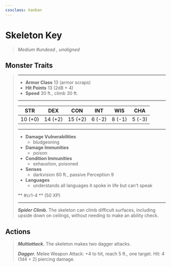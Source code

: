 ```yaml
---
cssclass: kanban
---
```


# Skeleton Key
>*Medium #undead , unaligned*
## Monster Traits
>___
>- **Armor Class** 13 (armor scraps)
>- **Hit Points** 13 (2d8 + 4)
>- **Speed** 30 ft., climb 30 ft.
>___
>|STR|DEX|CON|INT|WIS|CHA|
>|:---:|:---:|:---:|:---:|:---:|:---:|
>|10 (+0)|14 (+2)|15 (+2)|6 (-2)|8 (-1)|5 (-3)|
>___
>- **Damage Vulnerabilities**
>	 - bludgeoning
>- **Damage Immunities**
>	 - poison
>- **Condition Immunities**
>	 - exhaustion, poisoned
>- **Senses**
>	 - darkvision 60 ft., passive Perception 9
>- **Languages**
>	 - understands all languages it spoke in life but can't speak
>
> ** #cr1-4 ** (50 XP)
>___
>***Spider Climb.*** The skeleton can climb difficult surfaces, including upside down on ceilings, without needing to make an ability check.  
>
## Actions
>***Multiattack.*** The skeleton makes two dagger attacks.  
>
>***Dagger.*** Melee Weapon Attack: +4 to hit, reach 5 ft., one target. Hit: 4 (1d4 + 2) piercing damage.